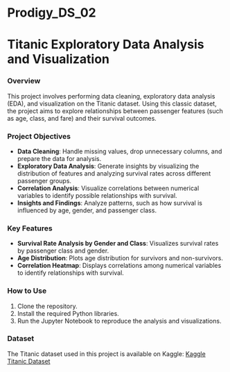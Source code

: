 # Prodigy_DS_02

# Titanic Exploratory Data Analysis and Visualization

### Overview
This project involves performing data cleaning, exploratory data analysis (EDA), and visualization on the Titanic dataset. Using this classic dataset, the project aims to explore relationships between passenger features (such as age, class, and fare) and their survival outcomes.

### Project Objectives
- **Data Cleaning**: Handle missing values, drop unnecessary columns, and prepare the data for analysis.
- **Exploratory Data Analysis**: Generate insights by visualizing the distribution of features and analyzing survival rates across different passenger groups.
- **Correlation Analysis**: Visualize correlations between numerical variables to identify possible relationships with survival.
- **Insights and Findings**: Analyze patterns, such as how survival is influenced by age, gender, and passenger class.

### Key Features
- **Survival Rate Analysis by Gender and Class**: Visualizes survival rates by passenger class and gender.
- **Age Distribution**: Plots age distribution for survivors and non-survivors.
- **Correlation Heatmap**: Displays correlations among numerical variables to identify relationships with survival.
  
### How to Use
1. Clone the repository.
2. Install the required Python libraries.
3. Run the Jupyter Notebook to reproduce the analysis and visualizations.

### Dataset
The Titanic dataset used in this project is available on Kaggle: [Kaggle Titanic Dataset](https://www.kaggle.com/c/titanic/data)
